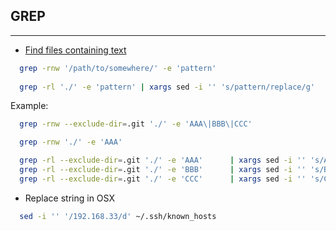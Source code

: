 ## GREP  
- - - -  
- [Find files containing text](https://stackoverflow.com/questions/16956810/how-do-i-find-all-files-containing-specific-text-on-linux)  
```bash
  grep -rnw '/path/to/somewhere/' -e 'pattern'
  
  grep -rl './' -e 'pattern' | xargs sed -i '' 's/pattern/replace/g'
```


Example:
```bash
  grep -rnw --exclude-dir=.git './' -e 'AAA\|BBB\|CCC'

  grep -rnw './' -e 'AAA'

  grep -rl --exclude-dir=.git './' -e 'AAA'      | xargs sed -i '' 's/AAA/XXXXX/g'
  grep -rl --exclude-dir=.git './' -e 'BBB'      | xargs sed -i '' 's/BBB/XXXXX/g'
  grep -rl --exclude-dir=.git './' -e 'CCC'      | xargs sed -i '' 's/CCC/XXXXX/g'
```


- Replace string in OSX
```bash
  sed -i '' '/192.168.33/d' ~/.ssh/known_hosts
```

